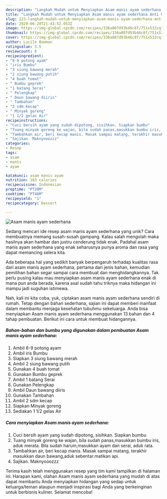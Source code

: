 ```yaml
---
description: "Langkah Mudah untuk Menyiapkan Asam manis ayam sederhana Anti Gagal"
title: "Langkah Mudah untuk Menyiapkan Asam manis ayam sederhana Anti Gagal"
slug: 223-langkah-mudah-untuk-menyiapkan-asam-manis-ayam-sederhana-anti-gagal
date: 2020-06-28T21:43:52.053Z
image: https://img-global.cpcdn.com/recipes/336a807d93b46c8f/751x532cq70/asam-manis-ayam-sederhana-foto-resep-utama.jpg
thumbnail: https://img-global.cpcdn.com/recipes/336a807d93b46c8f/751x532cq70/asam-manis-ayam-sederhana-foto-resep-utama.jpg
cover: https://img-global.cpcdn.com/recipes/336a807d93b46c8f/751x532cq70/asam-manis-ayam-sederhana-foto-resep-utama.jpg
author: Lucile Bowman
ratingvalue: 3.5
reviewcount: 8
recipeingredient:
- "8-9 potong ayam"
- "iris Bumbu"
- "3 siung bawang merah"
- "2 siung bawang putih"
- "4 buah tomat"
- " Bumbu geprek"
- "1 batang Serai"
- " Pelengkap"
- " Daun bawang diiris"
- " Tambahan"
- "2 sdm kecap"
- " Minyak goreng"
- "1 1/2 gelas Air"
recipeinstructions:
- "Cuci bersih ayam yang sudah dipotong, sisihkan. Siapkan bumbu"
- "Tuang minyak goreng ke wajan, bila sudah panas,masukkan bumbu iris, aduk merata. Bila sudah harum,masukkan ayam dan serai, aduk rata."
- "Tambahkan air, beri kecap manis. Masak sampai matang, terakhir masukkan daun bawang,aduk sebentar.matikan api."
- "Sajikan. Maknyooozzz"
categories:
- Resep
tags:
- asam
- manis
- ayam

katakunci: asam manis ayam 
nutrition: 163 calories
recipecuisine: Indonesian
preptime: "PT20M"
cooktime: "PT46M"
recipeyield: "1"
recipecategory: Dessert

---
```



![Asam manis ayam sederhana](https://img-global.cpcdn.com/recipes/336a807d93b46c8f/751x532cq70/asam-manis-ayam-sederhana-foto-resep-utama.jpg)

Sedang mencari ide resep asam manis ayam sederhana yang unik? Cara membuatnya memang susah-susah gampang. Kalau salah mengolah maka hasilnya akan hambar dan justru cenderung tidak enak. Padahal asam manis ayam sederhana yang enak seharusnya punya aroma dan rasa yang dapat memancing selera kita.



Ada beberapa hal yang sedikit banyak berpengaruh terhadap kualitas rasa dari asam manis ayam sederhana, pertama dari jenis bahan, kemudian pemilihan bahan segar sampai cara membuat dan menghidangkannya. Tak perlu pusing kalau mau menyiapkan asam manis ayam sederhana enak di mana pun anda berada, karena asal sudah tahu triknya maka hidangan ini mampu jadi suguhan istimewa.


Nah, kali ini kita coba, yuk, ciptakan asam manis ayam sederhana sendiri di rumah. Tetap dengan bahan sederhana, sajian ini dapat memberi manfaat dalam membantu menjaga kesehatan tubuhmu sekeluarga. Anda bisa menyiapkan Asam manis ayam sederhana menggunakan 13 bahan dan 4 tahap pembuatan. Berikut ini cara untuk membuat hidangannya.

<!--inarticleads1-->

##### Bahan-bahan dan bumbu yang digunakan dalam pembuatan Asam manis ayam sederhana:

1. Ambil 8-9 potong ayam
1. Ambil iris Bumbu
1. Siapkan 3 siung bawang merah
1. Ambil 2 siung bawang putih
1. Gunakan 4 buah tomat
1. Gunakan  Bumbu geprek
1. Ambil 1 batang Serai
1. Gunakan  Pelengkap
1. Ambil  Daun bawang diiris
1. Gunakan  Tambahan
1. Ambil 2 sdm kecap
1. Siapkan  Minyak goreng
1. Sediakan 1 1/2 gelas Air




<!--inarticleads2-->

##### Cara menyiapkan Asam manis ayam sederhana:

1. Cuci bersih ayam yang sudah dipotong, sisihkan. Siapkan bumbu
1. Tuang minyak goreng ke wajan, bila sudah panas,masukkan bumbu iris, aduk merata. Bila sudah harum,masukkan ayam dan serai, aduk rata.
1. Tambahkan air, beri kecap manis. Masak sampai matang, terakhir masukkan daun bawang,aduk sebentar.matikan api.
1. Sajikan. Maknyooozzz




Terima kasih telah menggunakan resep yang tim kami tampilkan di halaman ini. Harapan kami, olahan Asam manis ayam sederhana yang mudah di atas dapat membantu Anda menyiapkan hidangan yang sedap untuk keluarga/teman ataupun menjadi inspirasi bagi Anda yang berkeinginan untuk berbisnis kuliner. Selamat mencoba!
